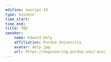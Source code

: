 ```yaml
---
edition: neurips-19
type: keynote
time_start:
time_end:
title: TBD
speaker:
    name: Edward Delp
    affiliation: Purdue University
    avatar: delp.jpg
    url: https://engineering.purdue.edu/~ace/
---
```

